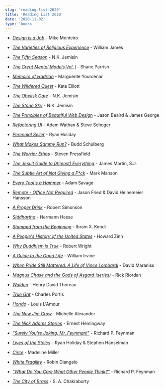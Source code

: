 ```yaml
---
slug: 'reading-list-2020'
title: 'Reading List 2020'
date: '2020-11-02'
type: 'books'
---
```


- [_Design is a Job_](https://smile.amazon.com/Design-Is-Job-Mike-Monteiro-audiobook/dp/B00JDUPYJK/ref=sr_1_1?dchild=1&keywords=design+is+a+job&qid=1604245980&s=books&sr=1-1 'Design is a Job') - Mike Monteiro
- [_The Varieties of Religious Experience_](https://smile.amazon.com/Varieties-Religious-Experience-William-James/dp/1539007324/ref=sr_1_1?dchild=1&keywords=the+varieties+of+religious+experience+william+james+penguin&qid=1604246037&s=books&sr=1-1 'The Varieties of Religious Experience') - William James
- [_The Fifth Season_](https://smile.amazon.com/Fifth-Season-Broken-Earth-Book-ebook/dp/B00H25FCSQ/ref=sr_1_2?crid=25R2O81TVMOUB&dchild=1&keywords=the+fifth+season&qid=1604246071&s=books&sprefix=the+fif%2Cstripbooks%2C182&sr=1-2 'The Fifth Season') - N.K. Jemisin
- [_The Great Mental Models Vol. I_](https://smile.amazon.com/Great-Mental-Models-Thinking-Concepts-ebook/dp/B07P79P8ST/ref=sr_1_1?crid=2Y1GB1NGHQH4Q&dchild=1&keywords=the+great+mental+models+volume+1&qid=1604246092&s=books&sprefix=the+great+menta%2Cstripbooks%2C169&sr=1-1 'The Great Mental Models Vol. I') - Shane Parrish
- [_Memoirs of Hadrian_](https://smile.amazon.com/Memoirs-Hadrian-Classics-Marguerite-Yourcenar/dp/0374529264/ref=sr_1_1?dchild=1&keywords=memoirs+of+hadrian&qid=1604246119&s=books&sr=1-1 'Memoirs of Hadrian') - Marguerite Yourcenar
- [_The Wildered Quest_](https://smile.amazon.com/Throne-Eldraine-Wildered-Kate-Elliott-ebook/dp/B07VP1PQ81/ref=sr_1_1?dchild=1&keywords=the+wildered+quest&qid=1604246139&s=books&sr=1-1 'The Wildered Quest') - Kate Elliott
- [_The Obelisk Gate_](https://smile.amazon.com/Obelisk-Gate-Broken-Earth-Book-ebook/dp/B01922I1GG/ref=sr_1_1?crid=LSCAZB8UNVDB&dchild=1&keywords=the+obelisk+gate&qid=1604246157&s=books&sprefix=the+obel%2Cstripbooks%2C153&sr=1-1 'The Obelisk Gate') - N.K. Jemisin
- [_The Stone Sky_](https://smile.amazon.com/Stone-Sky-Broken-Earth-Book-ebook/dp/B01N7EQOFA/ref=sr_1_1?dchild=1&keywords=the+stone+sky&qid=1604246175&s=books&sr=1-1 'The Stone Sky') - N.K. Jemisin
- [_The Principles of Beautiful Web Design_](https://smile.amazon.com/Principles-Beautiful-Web-Design-Designing/dp/0992279445/ref=sr_1_2?crid=30CLDH76XXCP&dchild=1&keywords=the+principles+of+beautiful+web+design&qid=1604246196&s=books&sprefix=the+principles+of+bea%2Cstripbooks%2C151&sr=1-2 'The Principals of Beautiful Web Design') - Jason Beaird & James George
- [_Refactoring UI_](https://refactoringui.com/ 'Refactoring UI') - Adam Wathan & Steve Schoger
- [_Perennial Seller_](https://smile.amazon.com/Perennial-Seller-Making-Marketing-Lasts/dp/0143109014/ref=sr_1_1?dchild=1&keywords=perennial+seller&qid=1604246258&s=books&sr=1-1 'Perennial Seller') - Ryan Holiday
- [_What Makes Sammy Run?_](https://smile.amazon.com/What-Makes-Sammy-Budd-Schulberg/dp/0679734228/ref=sr_1_1?crid=1UCU4M1K1WO1N&dchild=1&keywords=what+makes+sammy+run&qid=1604246275&s=books&sprefix=what+makes+sa%2Cstripbooks%2C176&sr=1-1 'What Makes Sammy Run?') - Budd Schulberg
- [_The Warrior Ethos_](https://smile.amazon.com/Warrior-Ethos-Steven-Pressfield/dp/193689100X/ref=sr_1_1?dchild=1&keywords=the+warrior+ethos&qid=1604246295&s=books&sr=1-1 'The Warrior Ethos') - Steven Pressfield
- [_The Jesuit Guide to (Almost) Everything_](https://smile.amazon.com/Jesuit-Guide-Almost-Everything-Spirituality/dp/0061432695/ref=sr_1_2?crid=1Z3NILRJBAKD4&dchild=1&keywords=the+jesuit+guide+to+almost+everything+james+martin&qid=1604246315&s=books&sprefix=the+jesuit%2Cstripbooks%2C156&sr=1-2 'The Jesuit Guide to (Almost) Everything') - James Martin, S.J.
- [_The Subtle Art of Not Giving a F\*ck_](https://smile.amazon.com/Subtle-Art-Not-Giving-Counterintuitive/dp/0062457713/ref=sr_1_1?crid=20SBH1ZILEKN0&dchild=1&keywords=the+subtle+art+of+not+giving+a+fck&qid=1604245631&sprefix=the+subtle%2Caps%2C186&sr=8-1 'The Subtle Art of Not Giving a F*ck') - Mark Manson
- [_Every Tool's a Hammer_](https://smile.amazon.com/Every-Tools-Hammer-Life-What/dp/1982113480/ref=sr_1_1?crid=WSXJQNZ9BTDD&dchild=1&keywords=every+tools+a+hammer&qid=1604245561&sprefix=every+tool%2Caps%2C153&sr=8-1 "Every Tool's a Hammer") - Adam Savage
- [_Remote - Office Not Required_](https://smile.amazon.com/Remote-Office-Required-Jason-Fried/dp/0804137501/ref=sr_1_1?crid=195CX2RZ206LT&dchild=1&keywords=remote+office+not+required&qid=1604246380&s=books&sprefix=remote+of%2Cstripbooks%2C159&sr=1-1 'Remote: Office Not Required') - Jason Fried & David Heinemeier Hansson
- [_A Proper Drink_](https://smile.amazon.com/Proper-Drink-Bartenders-Civilized-Drinking/dp/1607747545/ref=sr_1_1?dchild=1&keywords=a+proper+drink&qid=1604246400&s=books&sr=1-1 'A Proper Drink') - Robert Simonson
- [_Siddhartha_](https://smile.amazon.com/Siddhartha-Novel-Hermann-Hesse/dp/0553208845/ref=sr_1_3?dchild=1&keywords=siddhartha&qid=1604246420&s=books&sr=1-3 'Siddhartha') - Hermann Hesse
- [_Stamped from the Beginning_](https://smile.amazon.com/Stamped-Beginning-Definitive-History-National/dp/1568585985/ref=sr_1_1?crid=1T85EACZ6OXC1&dchild=1&keywords=stamped+from+beginning&qid=1604246440&s=books&sprefix=stamped+from%2Cstripbooks%2C152&sr=1-1 'Stamped from the Beginning') - Ibram X. Kendi
- [_A People's History of the United States_](https://smile.amazon.com/Peoples-History-United-States/dp/0062397346/ref=sr_1_1?crid=3WDQ1Q86JW4F&dchild=1&keywords=a+peoples+history+of+the+united+states&qid=1604246457&s=books&sprefix=a+peoples%2Cstripbooks%2C201&sr=1-1 "A People's History of the United States") - Howard Zinn
- [_Why Buddhism is True_](https://smile.amazon.com/Why-Buddhism-True-Philosophy-Enlightenment/dp/1439195463/ref=sr_1_1?crid=304LCYW1VVET9&dchild=1&keywords=why+buddhism+is+true+robert+wright&qid=1604246476&s=books&sprefix=why+bud%2Cstripbooks%2C157&sr=1-1 'Why Buddhism is True') - Robert Wright
- [_A Guide to the Good Life_](https://smile.amazon.com/Guide-Good-Life-Ancient-Stoic/dp/0195374614/ref=sr_1_1?crid=2ODJJDD5Y25NV&dchild=1&keywords=a+guide+to+the+good+life&qid=1604246497&s=books&sprefix=a+guide+to+the+goo%2Cstripbooks%2C153&sr=1-1 'A Guide to the Good Life') - William Irvine
- [_When Pride Still Mattered: A Life of Vince Lombardi_](https://smile.amazon.com/When-Pride-Still-Mattered-Lombardi/dp/0684870185/ref=sr_1_1?crid=24TTHY00DQ0MP&dchild=1&keywords=when+pride+still+mattered+a+life+of+vince+lombardi&qid=1604246515&s=books&sprefix=when+pride+sti%2Cstripbooks%2C182&sr=1-1 'When Pride Still Mattered') - David Maraniss
- [_Magnus Chase and the Gods of Asgard (series)_](https://smile.amazon.com/gp/slredirect/picassoRedirect.html/ref=pa_sp_atf_stripbooks_sr_pg1_1?ie=UTF8&adId=A01596521JHX2UUFYALFB&url=%2FMagnus-Chase-Asgard-Hardcover-Boxed%2Fdp%2F1484767373%2Fref%3Dsr_1_1_sspa%3Fcrid%3D36IEP4XZ0YZ08%26dchild%3D1%26keywords%3Dmagnus%2Bchase%26qid%3D1604246887%26s%3Dbooks%26sprefix%3Dmagnus%2Bc%252Cstripbooks%252C-1%26sr%3D1-1-spons%26psc%3D1&qualifier=1604246887&id=8660782146075021&widgetName=sp_atf 'Magnus Chase and the Gods of Asgard (series)') - Rick Riordan

- [_Walden_](https://smile.amazon.com/Walden-Civil-Disobedience-Henry-Thoreau/dp/0451532163/ref=sr_1_3?dchild=1&keywords=walden&qid=1604246551&s=books&sr=1-3 'Walden') - Henry David Thoreau
- [_True Grit_](https://smile.amazon.com/True-Grit-Novel-Charles-Portis/dp/159020459X/ref=sr_1_1?dchild=1&keywords=true+grit&qid=1604246565&s=books&sr=1-1 'True Grit') - Charles Portis
- [_Hondo_](https://smile.amazon.com/Hondo-Louis-LAmours-Lost-Treasures/dp/059312992X/ref=sr_1_1?dchild=1&keywords=hondo&qid=1604246577&s=books&sr=1-1 'Hondo') - Louis L'Amour
- [_The New Jim Crow_](https://smile.amazon.com/New-Jim-Crow-Incarceration-Colorblindness/dp/1620971933/ref=sr_1_2?crid=240JXGTTZFNYU&dchild=1&keywords=the+new+jim+crow&qid=1604246591&s=books&sprefix=the+new+jim%2Cstripbooks%2C247&sr=1-2 'The New Jim Crow') - Michelle Alexander
- [_The Nick Adams Stories_](https://smile.amazon.com/Nick-Adams-Stories-Ernest-Hemingway/dp/0684169401/ref=sr_1_2?crid=3U3KCP6C6IZMH&dchild=1&keywords=the+nick+adams+stories+by+ernest+hemingway&qid=1604246607&s=books&sprefix=the+nick+adam%2Cstripbooks%2C152&sr=1-2 'The Nick Adams Stories') - Ernest Hemingway
- [_"Surely You're Joking, Mr. Feynman!"_](https://smile.amazon.com/Surely-Youre-Joking-Mr-Feynman/dp/0393355624/ref=sr_1_1?crid=1ODBBTESQ53G4&dchild=1&keywords=surely+you%27re+joking+mr.+feynman&qid=1604246626&s=books&sprefix=surely%2Cstripbooks%2C182&sr=1-1 "Surely You're Joking Mr. Feynman!") - Richard P. Feynman
- [_Lives of the Stoics_](https://smile.amazon.com/Lives-Stoics-Living-Marcus-Aurelius/dp/052554187X/ref=sr_1_2?crid=KM1D5MMAAI0N&dchild=1&keywords=lives+of+the+stoics&qid=1604246714&s=books&sprefix=lives+of+the%2Cstripbooks%2C182&sr=1-2 'Lives of the Stoics') - Ryan Holiday & Stephen Hanselman
- [_Circe_](https://smile.amazon.com/Circe-Madeline-Miller/dp/0316556327/ref=sr_1_1?dchild=1&keywords=circe&qid=1604246702&s=books&sr=1-1 'Circe') - Madeline Miller
- [_White Fragility_](https://smile.amazon.com/White-Fragility-People-About-Racism/dp/0807047414/ref=sr_1_3?crid=3J06ZKMC8JCHX&dchild=1&keywords=white+fragility&qid=1604246686&s=books&sprefix=white+fra%2Cstripbooks%2C179&sr=1-3 'White Fragility') - Robin Diangelo
- [_"What Do You Care What Other People Think?"_](https://smile.amazon.com/What-Care-Other-People-Think/dp/0393355640/ref=sr_1_2?crid=1ODBBTESQ53G4&dchild=1&keywords=surely+you%27re+joking+mr.+feynman&qid=1604246626&s=books&sprefix=surely%2Cstripbooks%2C182&sr=1-2 'What Do You Care What Other People Think?') - Richard P. Feynman
- [_The City of Brass_](https://smile.amazon.com/The-City-of-Brass-S-A-Chakraborty-audiobook/dp/B075KWZZWR/ref=sr_1_1?dchild=1&keywords=the+city+of+brass&qid=1604246754&s=books&sr=1-1 'The City of Brass') - S. A. Chakraborty
